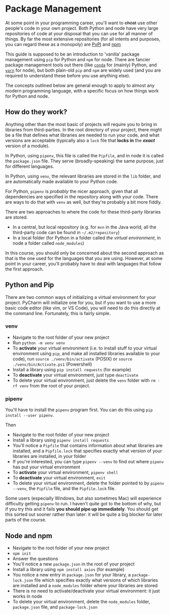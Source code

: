 # Package Management

At some point in your programming career, you'll want to ~~cheat~~ use other people's code in your own project. Both Python and node have very large repositories of code at your disposal that you can use for all manner of things. By far the most extensive repositories (for all intents and purposes, you can regard these as a monopoly) are [PyPI](https://pypi.org/) and [npm](https://www.npmjs.com/)

This guide is supposed to be an introduction to 'vanilla' package management using `pip` for Python and `npm` for node. There are fancier package management tools out there (like [`conda`](https://docs.conda.io/en/latest/) for (mainly) Python, and [`yarn`](https://yarnpkg.com/) for node), but both plain-old `pip` and `npm` are widely used (and you are required to understand these before you use anything else).

The concepts outlined below are general enough to apply to almost any modern programming language, with a specific focus on how things work for Python and node.

## How do they work?

Anything other than the most basic of projects will require you to bring in libraries from third-parties. In the root directory of your project, there might be a file that defines what libraries are needed to run your code, and what versions are acceptable (typically also a `lock` file that **locks in** the ***exact*** version of a module).

In Python, using `pipenv`, this file is called the `Pipfile`, and in node it is called the `package.json` file. They serve (broadly-speaking) the same purpose, just for different languages.

In Python, using `venv`, the relevant libraries are stored in the `lib` folder, and are automatically made available to your Python code.

For Python, `pipenv` is *probably* the nicer approach, given that all dependencies are specified in the repository along with your code. There are ways to do that with `venv` as well, but they're probably a bit more fiddly.

There are two approaches to where the code for these third-party libraries are stored.
* In a central, but local repository (e.g. for `mvn` in the Java world, all the third-party code can be found in `~/.m2/repository`)
* In a local folder (for Python in a folder called *the virtual environment*, in node a folder called `node_modules`)

In this course, you should only be concerned about the second approach as that is the one used for the languages that you are using. However, at some point in your career, you'll probably have to deal with languages that follow the first approach.

## Python and Pip

There are two common ways of initializing a virtual environment for your project. PyCharm will initialize one for you, but if you want to use a more basic code editor (like vim, or VS Code), you will need to do this directly at the command line. Fortunately, this is fairly simple.

### venv

* Navigate to the root folder of your new project
* Run `python -m venv venv`
* To **activate** your virtual environment (i.e. to install stuff to your virtual environment using `pip`, and make all installed libraries available to your code), run `source ./venv/bin/activate` (POSIX) or `source ./venv/bin/Activate.ps1` (Powershell)
* Install a library using `pip install requests` (for example)
* To **deactivate** your virtual environment, just type `deactivate`
* To delete your virtual environment, just delete the `venv` folder with `rm -rf venv` from the root of your project.

### pipenv

You'll have to install the `pipenv` program first. You can do this using `pip install --user pipenv`.

Then

* Navigate to the root folder of your new project
* Install a library using `pipenv install requests`
* You'll notice a `Pipfile` that contains information about what libraries are installed, and a `Pipfile.lock` that specifies exactly what version of your libraries are installed, in your folder
* If you're interested, you can type `pipenv --venv` to find out where `pipenv` has put your virtual environment
* To **activate** your virtual environment, `pipenv shell`
* To **deactivate** your virtual environment, `exit`
* To delete your virtual environment, delete the folder pointed to by `pipenv --venv`, the `Pipfile` file, and the `Pipfile.lock` file.

Some users (especially Windows, but also sometimes Mac) will experience difficulty getting `pipenv` to run. I haven't quite got to the bottom of why, but if you try this and it fails **you should pipe up immediately**. You should get this sorted out sooner rather than later: it will be quite a big blocker for later parts of the course.

## Node and npm

* Navigate to the root folder of your new project
* `npm init`
* Answer the questions
* You'll notice a new `package.json` in the root of your project
* Install a library using `npm install axios` (for example)
* You notice a new entry in `package.json` for your library, a `package-lock.json` file which specifies exactly what versions of which libraries are installed and a `node_modules` folder where your libraries are stored
* There is no need to activate/deactivate your virtual environment: it just works in node
* To delete your virtual environment, delete the `node_modules` folder, `package.json` file, and `package-lock.json`
